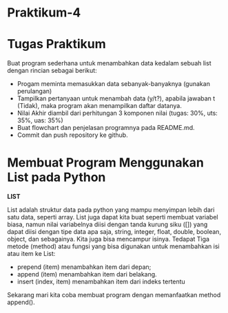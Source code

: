 # Praktikum-4

# Tugas Praktikum
Buat program sederhana untuk menambahkan data kedalam sebuah
list dengan rincian sebagai berikut:

- Progam meminta memasukkan data sebanyak-banyaknya (gunakan
  perulangan)
- Tampilkan pertanyaan untuk menambah data (y/t?), apabila jawaban
  t (Tidak), maka program akan menampilkan daftar datanya.
- Nilai Akhir diambil dari perhitungan 3 komponen nilai (tugas: 30%,
  uts: 35%, uas: 35%)
- Buat flowchart dan penjelasan programnya pada README.md.
- Commit dan push repository ke github.


# Membuat Program Menggunakan List pada Python


**LIST**


List adalah struktur data pada python yang mampu menyimpan lebih dari satu data, seperti array. List juga dapat kita buat seperti membuat variabel biasa, namun nilai variabelnya diisi dengan tanda kurung siku ([]) yang dapat diisi dengan tipe data apa saja, string, integer, float, double, boolean, object, dan sebagainya. Kita juga bisa mencampur isinya. Tedapat Tiga metode (method) atau fungsi yang bisa digunakan untuk menambahkan isi atau item ke List:
- prepend (item) menambahkan item dari depan;
- append (item) menambahkan item dari belakang.
- insert (index, item) menambahkan item dari indeks tertentu

Sekarang mari kita coba membuat program dengan memanfaatkan method append().

